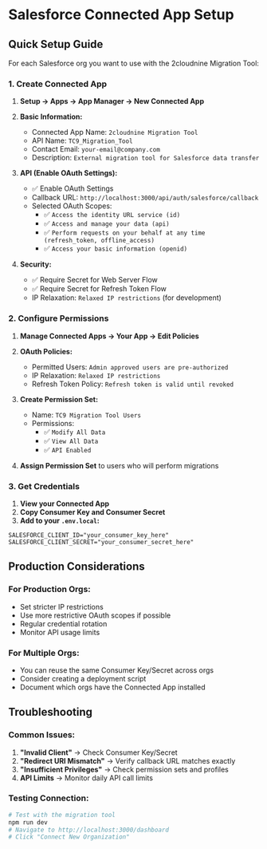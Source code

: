 # Salesforce Connected App Setup

## Quick Setup Guide

For each Salesforce org you want to use with the 2cloudnine Migration Tool:

### 1. Create Connected App

1. **Setup → Apps → App Manager → New Connected App**

2. **Basic Information:**
   - Connected App Name: `2cloudnine Migration Tool`
   - API Name: `TC9_Migration_Tool`
   - Contact Email: `your-email@company.com`
   - Description: `External migration tool for Salesforce data transfer`

3. **API (Enable OAuth Settings):**
   - ✅ Enable OAuth Settings
   - Callback URL: `http://localhost:3000/api/auth/salesforce/callback`
   - Selected OAuth Scopes:
     - ✅ `Access the identity URL service (id)`
     - ✅ `Access and manage your data (api)`
     - ✅
       `Perform requests on your behalf at any time (refresh_token, offline_access)`
     - ✅ `Access your basic information (openid)`

4. **Security:**
   - ✅ Require Secret for Web Server Flow
   - ✅ Require Secret for Refresh Token Flow
   - IP Relaxation: `Relaxed IP restrictions` (for development)

### 2. Configure Permissions

1. **Manage Connected Apps → Your App → Edit Policies**
2. **OAuth Policies:**
   - Permitted Users: `Admin approved users are pre-authorized`
   - IP Relaxation: `Relaxed IP restrictions`
   - Refresh Token Policy: `Refresh token is valid until revoked`

3. **Create Permission Set:**
   - Name: `TC9 Migration Tool Users`
   - Permissions:
     - ✅ `Modify All Data`
     - ✅ `View All Data`
     - ✅ `API Enabled`

4. **Assign Permission Set** to users who will perform migrations

### 3. Get Credentials

1. **View your Connected App**
2. **Copy Consumer Key and Consumer Secret**
3. **Add to your `.env.local`:**

```env
SALESFORCE_CLIENT_ID="your_consumer_key_here"
SALESFORCE_CLIENT_SECRET="your_consumer_secret_here"
```

## Production Considerations

### For Production Orgs:

- Set stricter IP restrictions
- Use more restrictive OAuth scopes if possible
- Regular credential rotation
- Monitor API usage limits

### For Multiple Orgs:

- You can reuse the same Consumer Key/Secret across orgs
- Consider creating a deployment script
- Document which orgs have the Connected App installed

## Troubleshooting

### Common Issues:

1. **"Invalid Client"** → Check Consumer Key/Secret
2. **"Redirect URI Mismatch"** → Verify callback URL matches exactly
3. **"Insufficient Privileges"** → Check permission sets and profiles
4. **API Limits** → Monitor daily API call limits

### Testing Connection:

```bash
# Test with the migration tool
npm run dev
# Navigate to http://localhost:3000/dashboard
# Click "Connect New Organization"
```
